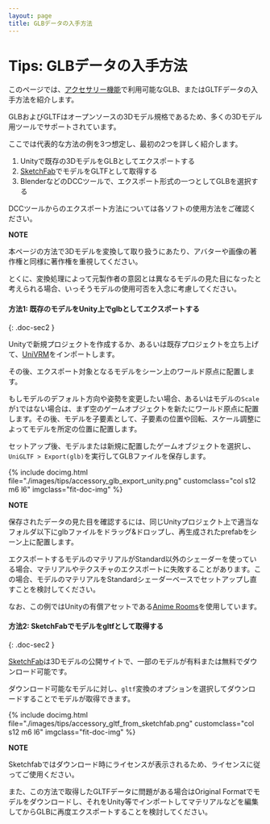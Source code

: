 ```yaml
---
layout: page
title: GLBデータの入手方法
---
```


# Tips: GLBデータの入手方法

このページでは、[アクセサリー機能](../docs/accessory)で利用可能なGLB、またはGLTFデータの入手方法を紹介します。

GLBおよびGLTFはオープンソースの3Dモデル規格であるため、多くの3Dモデル用ツールでサポートされています。

ここでは代表的な方法の例を3つ想定し、最初の2つを詳しく紹介します。

<div class="doc-ul" markdown="1">

1. Unityで既存の3DモデルをGLBとしてエクスポートする
2. [SketchFab](https://sketchfab.com)でモデルをGLTFとして取得する
3. BlenderなどのDCCツールで、エクスポート形式の一つとしてGLBを選択する

</div>

DCCツールからのエクスポート方法については各ソフトの使用方法をご確認ください。

<div class="note-area" markdown="1">

**NOTE**

本ページの方法で3Dモデルを変換して取り扱うにあたり、アバターや画像の著作権と同様に著作権を重視してください。

とくに、変換処理によって元製作者の意図とは異なるモデルの見た目になったと考えられる場合、いっそうモデルの使用可否を入念に考慮してください。

</div>


#### 方法1: 既存のモデルをUnity上でglbとしてエクスポートする
{: .doc-sec2 }

Unityで新規プロジェクトを作成するか、あるいは既存プロジェクトを立ち上げて、[UniVRM](https://github.com/vrm-c/UniVRM)をインポートします。

その後、エクスポート対象となるモデルをシーン上のワールド原点に配置します。

もしモデルのデフォルト方向や姿勢を変更したい場合、あるいはモデルの`Scale`が`1`ではない場合は、まず空のゲームオブジェクトを新たにワールド原点に配置します。その後、モデルを子要素として、子要素の位置や回転、スケール調整によってモデルを所定の位置に配置します。

セットアップ後、モデルまたは新規に配置したゲームオブジェクトを選択し、`UniGLTF > Export(glb)`を実行してGLBファイルを保存します。

<div class="row">
{% include docimg.html file="./images/tips/accessory_glb_export_unity.png" customclass="col s12 m6 l6" imgclass="fit-doc-img" %}
</div>

<div class="note-area" markdown="1">

**NOTE**

保存されたデータの見た目を確認するには、同じUnityプロジェクト上で適当なフォルダ以下にglbファイルをドラッグ&ドロップし、再生成されたprefabをシーン上に配置します。

エクスポートするモデルのマテリアルがStandard以外のシェーダーを使っている場合、マテリアルやテクスチャのエクスポートに失敗することがあります。この場合、モデルのマテリアルをStandardシェーダーベースでセットアップし直すことを検討してください。

なお、この例ではUnityの有償アセットである[Anime Rooms](https://assetstore.unity.com/packages/3d/props/interior/anime-rooms-75722)を使用しています。

</div>


#### 方法2: SketchFabでモデルをgltfとして取得する
{: .doc-sec2 }

[SketchFab](https://sketchfab.com)は3Dモデルの公開サイトで、一部のモデルが有料または無料でダウンロード可能です。

ダウンロード可能なモデルに対し、`gltf`変換のオプションを選択してダウンロードすることでモデルが取得できます。

<div class="row">
{% include docimg.html file="./images/tips/accessory_gltf_from_sketchfab.png" customclass="col s12 m6 l6" imgclass="fit-doc-img" %}
</div>

<div class="note-area" markdown="1">

**NOTE**

Sketchfabではダウンロード時にライセンスが表示されるため、ライセンスに従ってご使用ください。

また、この方法で取得したGLTFデータに問題がある場合はOriginal Formatでモデルをダウンロードし、それをUnity等でインポートしてマテリアルなどを編集してからGLBに再度エクスポートすることを検討してください。

</div>

